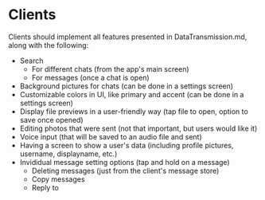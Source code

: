 # Clients
Clients should implement all features presented in DataTransmission.md, along with the following:
* Search
  * For different chats (from the  app's main screen)
  * For messages (once a chat is open)
* Background pictures for chats (can be done in a settings screen)
* Customizable colors in UI, like primary and accent (can be done in a settings screen)
* Display file previews in a user-friendly way (tap file to open, option to save once opened)
* Editing photos that were sent (not that important, but users would like it)
* Voice input (that will be saved to an audio file and sent)
* Having a screen to show a user's data (including profile pictures, username, displayname, etc.)
* Invididual message setting options (tap and hold on a message)
  * Deleting messages (just from the client's message store)
  * Copy messages
  * Reply to
